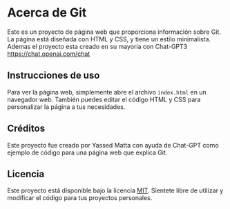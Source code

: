 # Acerca de Git

Este es un proyecto de página web que proporciona información sobre Git. La página está diseñada con HTML y CSS, y tiene un estilo minimalista.
Ademas el proyecto esta creado en su mayoria con Chat-GPT3 https://chat.openai.com/chat

## Instrucciones de uso

Para ver la página web, simplemente abre el archivo `index.html` en un navegador web. También puedes editar el código HTML y CSS para personalizar la página a tus necesidades.

## Créditos

Este proyecto fue creado por Yassed Matta con ayuda de Chat-GPT como ejemplo de código para una página web que explica Git.

## Licencia

Este proyecto está disponible bajo la licencia [MIT](https://opensource.org/licenses/MIT). Sientete libre de utilizar y modificar el código para tus proyectos personales.
